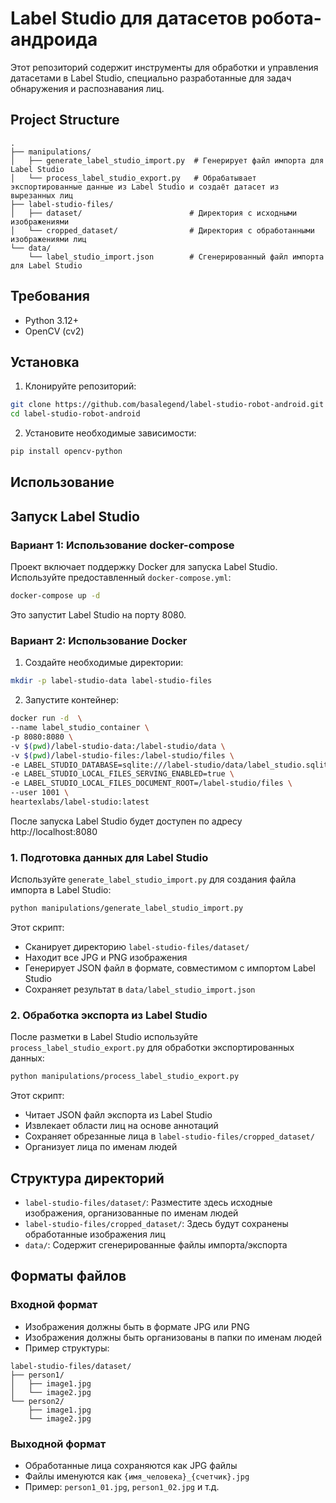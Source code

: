 # Label Studio для датасетов робота-андроида

Этот репозиторий содержит инструменты для обработки и управления датасетами в Label Studio, специально разработанные для задач обнаружения и распознавания лиц.

## Project Structure

```
.
├── manipulations/
│   ├── generate_label_studio_import.py  # Генерирует файл импорта для Label Studio
│   └── process_label_studio_export.py   # Обрабатывает экспортированные данные из Label Studio и создаёт датасет из вырезанных лиц
├── label-studio-files/
│   ├── dataset/                        # Директория с исходными изображениями
│   └── cropped_dataset/                # Директория с обработанными изображениями лиц
└── data/
    └── label_studio_import.json        # Сгенерированный файл импорта для Label Studio
```

## Требования

- Python 3.12+
- OpenCV (cv2)

## Установка

1. Клонируйте репозиторий:
```bash
git clone https://github.com/basalegend/label-studio-robot-android.git
cd label-studio-robot-android
```

2. Установите необходимые зависимости:
```bash
pip install opencv-python
```

## Использование


## Запуск Label Studio

### Вариант 1: Использование docker-compose

Проект включает поддержку Docker для запуска Label Studio. Используйте предоставленный `docker-compose.yml`:

```bash
docker-compose up -d
```

Это запустит Label Studio на порту 8080.

### Вариант 2: Использование Docker

1. Создайте необходимые директории:
```bash
mkdir -p label-studio-data label-studio-files
```

2. Запустите контейнер:
```bash
docker run -d  \
--name label_studio_container \
-p 8080:8080 \
-v $(pwd)/label-studio-data:/label-studio/data \
-v $(pwd)/label-studio-files:/label-studio/files \
-e LABEL_STUDIO_DATABASE=sqlite:///label-studio/data/label_studio.sqlite3 \
-e LABEL_STUDIO_LOCAL_FILES_SERVING_ENABLED=true \
-e LABEL_STUDIO_LOCAL_FILES_DOCUMENT_ROOT=/label-studio/files \
--user 1001 \
heartexlabs/label-studio:latest
```

После запуска Label Studio будет доступен по адресу http://localhost:8080

### 1. Подготовка данных для Label Studio

Используйте `generate_label_studio_import.py` для создания файла импорта в Label Studio:

```bash
python manipulations/generate_label_studio_import.py
```

Этот скрипт:
- Сканирует директорию `label-studio-files/dataset/`
- Находит все JPG и PNG изображения
- Генерирует JSON файл в формате, совместимом с импортом Label Studio
- Сохраняет результат в `data/label_studio_import.json`

### 2. Обработка экспорта из Label Studio

После разметки в Label Studio используйте `process_label_studio_export.py` для обработки экспортированных данных:

```bash
python manipulations/process_label_studio_export.py
```

Этот скрипт:
- Читает JSON файл экспорта из Label Studio
- Извлекает области лиц на основе аннотаций
- Сохраняет обрезанные лица в `label-studio-files/cropped_dataset/`
- Организует лица по именам людей

## Структура директорий

- `label-studio-files/dataset/`: Разместите здесь исходные изображения, организованные по именам людей
- `label-studio-files/cropped_dataset/`: Здесь будут сохранены обработанные изображения лиц
- `data/`: Содержит сгенерированные файлы импорта/экспорта

## Форматы файлов

### Входной формат
- Изображения должны быть в формате JPG или PNG
- Изображения должны быть организованы в папки по именам людей
- Пример структуры:
```
label-studio-files/dataset/
├── person1/
│   ├── image1.jpg
│   └── image2.jpg
└── person2/
    ├── image1.jpg
    └── image2.jpg
```

### Выходной формат
- Обработанные лица сохраняются как JPG файлы
- Файлы именуются как `{имя_человека}_{счетчик}.jpg`
- Пример: `person1_01.jpg`, `person1_02.jpg` и т.д.
